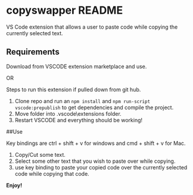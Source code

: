 # copyswapper README

VS Code extension that allows a user to paste code while copying the currently selected text.

## Requirements
Download from VSCODE extension marketplace and use.

OR 

Steps to run this extension if pulled down from git hub.

1. Clone repo and run an `npm install` and `npm run-script vscode:prepublish` to get dependencies and compile the project.
2. Move folder into .vscode\extensions folder.
3. Restart VSCODE and everything should be working!

##Use

Key bindings are ctrl + shift + v for windows and cmd + shift + v for Mac. 

1. Copy/Cut some text.
2. Select some other text that you wish to paste over while copying.
3. use key binding to paste your copied code over the currently selected code while copying that code.

**Enjoy!**
